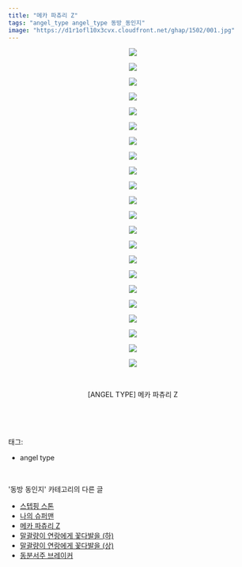 ```yaml
---
title: "메카 파츄리 Z"
tags: "angel_type angel_type 동방_동인지"
image: "https://d1r1ofl10x3cvx.cloudfront.net/ghap/1502/001.jpg"
---
```

<div class="article">
<p style="text-align: center; clear: none; float: none;"><img src="{{ site.imgserver7 }}/ghap/1502/001.jpg"/></p>
<p style="text-align: center; clear: none; float: none;"><img src="{{ site.imgserver7 }}/ghap/1502/002.jpg"/></p>
<p style="text-align: center; clear: none; float: none;"><img src="{{ site.imgserver7 }}/ghap/1502/003.jpg"/></p>
<p style="text-align: center; clear: none; float: none;"><img src="{{ site.imgserver7 }}/ghap/1502/004.jpg"/></p>
<p style="text-align: center; clear: none; float: none;"><img src="{{ site.imgserver7 }}/ghap/1502/005.jpg"/></p>
<p style="text-align: center; clear: none; float: none;"><img src="{{ site.imgserver7 }}/ghap/1502/006.jpg"/></p>
<p style="text-align: center; clear: none; float: none;"><img src="{{ site.imgserver7 }}/ghap/1502/007.jpg"/></p>
<p style="text-align: center; clear: none; float: none;"><img src="{{ site.imgserver7 }}/ghap/1502/008.jpg"/></p>
<p style="text-align: center; clear: none; float: none;"><img src="{{ site.imgserver7 }}/ghap/1502/009.jpg"/></p>
<p style="text-align: center; clear: none; float: none;"><img src="{{ site.imgserver7 }}/ghap/1502/010.jpg"/></p>
<p style="text-align: center; clear: none; float: none;"><img src="{{ site.imgserver7 }}/ghap/1502/011.jpg"/></p>
<p style="text-align: center; clear: none; float: none;"><img src="{{ site.imgserver7 }}/ghap/1502/012.jpg"/></p>
<p style="text-align: center; clear: none; float: none;"><img src="{{ site.imgserver7 }}/ghap/1502/013.jpg"/></p>
<p style="text-align: center; clear: none; float: none;"><img src="{{ site.imgserver7 }}/ghap/1502/014.jpg"/></p>
<p style="text-align: center; clear: none; float: none;"><img src="{{ site.imgserver7 }}/ghap/1502/015.jpg"/></p>
<p style="text-align: center; clear: none; float: none;"><img src="{{ site.imgserver7 }}/ghap/1502/016.jpg"/></p>
<p style="text-align: center; clear: none; float: none;"><img src="{{ site.imgserver7 }}/ghap/1502/017.jpg"/></p>
<p style="text-align: center; clear: none; float: none;"><img src="{{ site.imgserver7 }}/ghap/1502/018.jpg"/></p>
<p style="text-align: center; clear: none; float: none;"><img src="{{ site.imgserver7 }}/ghap/1502/019.jpg"/></p>
<p style="text-align: center; clear: none; float: none;"><img src="{{ site.imgserver7 }}/ghap/1502/020.jpg"/></p>
<p style="text-align: center; clear: none; float: none;"><img src="{{ site.imgserver7 }}/ghap/1502/021.jpg"/></p>
<p style="text-align: center; clear: none; float: none;"><img src="{{ site.imgserver7 }}/ghap/1502/022.jpg"/></p>
<p style="text-align: center; clear: none; float: none;"><br/></p>
<p style="text-align: center; clear: none; float: none;">[ANGEL TYPE] 메카 파츄리 Z</p>
<p><br/></p>
</div><br/>
<div class="tagTrail">
<p>태그: </p>
<ul>
<li>angel type</li>
</ul>
</div><br/>
<div class="another">
<p>'동방 동인지' 카테고리의 다른 글</p>
<ul>
<li><a href="/ghap_1505">스텝핑 스톤</a></li>
<li><a href="/ghap_1503">나의 슈퍼맨</a></li>
<li><a href="/ghap_1502">메카 파츄리 Z</a></li>
<li><a href="/ghap_1501">말괄량이 연랑에게 꽃다발을 (하)</a></li>
<li><a href="/ghap_1500">말괄량이 연랑에게 꽃다발을 (상)</a></li>
<li><a href="/ghap_1498">동분서주 브레이커</a></li>
</ul>
</div><br/>
<div class="cb_module cb_fluid">
<div class="cb_wrt cb_profile">
</div><!-- commentList close -->
</div><br/>
